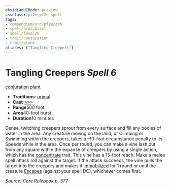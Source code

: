 ```yaml
---
obsidianUIMode: preview
cssclass: pf2e,pf2e-spell
tags:
- compendium/src/pf2e/crb
- spell/area/burst
- spell/level/6
- trait/conjuration
- trait/plant
aliases: ["Tangling Creepers"]
---
```

# Tangling Creepers *Spell 6*   
[conjuration](/rules/traits/conjuration.md)  [plant](/rules/traits/plant.md)  

- **Traditions**: [primal](/rules/traits/primal.md)
- **Cast** [>>>](/rules/core-rulebook/chapter-9-playing-the-game.md#Actions "Three-Action") 
- **Range**500 foot
- **Area**40-foot burst
- **Duration**10 minutes

Dense, twitching creepers sprout from every surface and fill any bodies of water in the area. Any creature moving on the land, or Climbing or Swimming within the creepers, takes a –10-foot circumstance penalty to its Speeds while in the area. Once per round, you can make a vine lash out from any square within the expanse of creepers by using a single action, which has the [concentrate](/rules/traits/concentrate.md) trait. This vine has a 15-foot reach. Make a melee spell attack roll against the target. If the attack succeeds, the vine pulls the target into the creepers and makes it [immobilized](/rules/conditions.md#Immobilized) for 1 round or until the creature [Escapes](/rules/actions/escape.md) (against your spell DC), whichever comes first.

*Source: Core Rulebook p. 377*